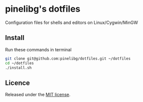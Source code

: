 # pinelibg's dotfiles
Configuration files for shells and editors on Linux/Cygwin/MinGW

## Install
Run these commands in terminal
```sh
git clone git@github.com:pinelibg/dotfiles.git ~/dotfiles
cd ~/dotfiles
./install.sh
```

## Licence
Released under the [MIT license](LICENSE.txt).
